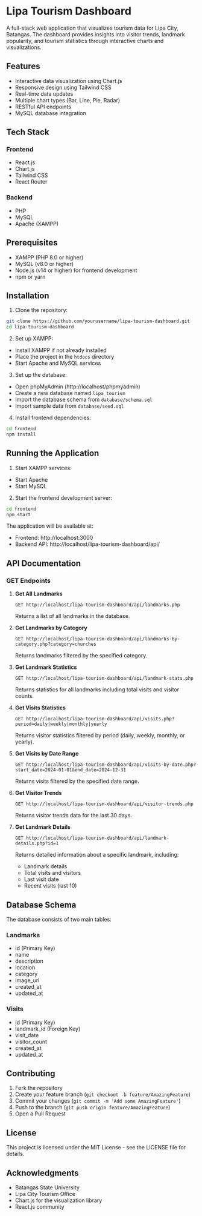 # Lipa Tourism Dashboard

A full-stack web application that visualizes tourism data for Lipa City, Batangas. The dashboard provides insights into visitor trends, landmark popularity, and tourism statistics through interactive charts and visualizations.

## Features

- Interactive data visualization using Chart.js
- Responsive design using Tailwind CSS
- Real-time data updates
- Multiple chart types (Bar, Line, Pie, Radar)
- RESTful API endpoints
- MySQL database integration

## Tech Stack

### Frontend
- React.js
- Chart.js
- Tailwind CSS
- React Router

### Backend
- PHP
- MySQL
- Apache (XAMPP)

## Prerequisites

- XAMPP (PHP 8.0 or higher)
- MySQL (v8.0 or higher)
- Node.js (v14 or higher) for frontend development
- npm or yarn

## Installation

1. Clone the repository:
```bash
git clone https://github.com/yourusername/lipa-tourism-dashboard.git
cd lipa-tourism-dashboard
```

2. Set up XAMPP:
- Install XAMPP if not already installed
- Place the project in the `htdocs` directory
- Start Apache and MySQL services

3. Set up the database:
- Open phpMyAdmin (http://localhost/phpmyadmin)
- Create a new database named `lipa_tourism`
- Import the database schema from `database/schema.sql`
- Import sample data from `database/seed.sql`

4. Install frontend dependencies:
```bash
cd frontend
npm install
```

## Running the Application

1. Start XAMPP services:
- Start Apache
- Start MySQL

2. Start the frontend development server:
```bash
cd frontend
npm start
```

The application will be available at:
- Frontend: http://localhost:3000
- Backend API: http://localhost/lipa-tourism-dashboard/api/

## API Documentation

### GET Endpoints

1. **Get All Landmarks**
   ```
   GET http://localhost/lipa-tourism-dashboard/api/landmarks.php
   ```
   Returns a list of all landmarks in the database.

2. **Get Landmarks by Category**
   ```
   GET http://localhost/lipa-tourism-dashboard/api/landmarks-by-category.php?category=churches
   ```
   Returns landmarks filtered by the specified category.

3. **Get Landmark Statistics**
   ```
   GET http://localhost/lipa-tourism-dashboard/api/landmark-stats.php
   ```
   Returns statistics for all landmarks including total visits and visitor counts.

4. **Get Visits Statistics**
   ```
   GET http://localhost/lipa-tourism-dashboard/api/visits.php?period=daily|weekly|monthly|yearly
   ```
   Returns visitor statistics filtered by period (daily, weekly, monthly, or yearly).

5. **Get Visits by Date Range**
   ```
   GET http://localhost/lipa-tourism-dashboard/api/visits-by-date.php?start_date=2024-01-01&end_date=2024-12-31
   ```
   Returns visits filtered by the specified date range.

6. **Get Visitor Trends**
   ```
   GET http://localhost/lipa-tourism-dashboard/api/visitor-trends.php
   ```
   Returns visitor trends data for the last 30 days.

7. **Get Landmark Details**
   ```
   GET http://localhost/lipa-tourism-dashboard/api/landmark-details.php?id=1
   ```
   Returns detailed information about a specific landmark, including:
   - Landmark details
   - Total visits and visitors
   - Last visit date
   - Recent visits (last 10)

## Database Schema

The database consists of two main tables:

### Landmarks
- id (Primary Key)
- name
- description
- location
- category
- image_url
- created_at
- updated_at

### Visits
- id (Primary Key)
- landmark_id (Foreign Key)
- visit_date
- visitor_count
- created_at
- updated_at

## Contributing

1. Fork the repository
2. Create your feature branch (`git checkout -b feature/AmazingFeature`)
3. Commit your changes (`git commit -m 'Add some AmazingFeature'`)
4. Push to the branch (`git push origin feature/AmazingFeature`)
5. Open a Pull Request

## License

This project is licensed under the MIT License - see the LICENSE file for details.

## Acknowledgments

- Batangas State University
- Lipa City Tourism Office
- Chart.js for the visualization library
- React.js community